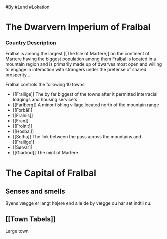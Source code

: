 #By #Land #Lokation 
# The Dwarvern Imperium of Fralbal
### Country Description
Fralbal is among the largest [[The Isle of Martere]] on the continent of Martere having the biggest population among them
Fralbal is located in a mountain region and is primarily made up of dwarves most open and willing to engage in interaction with strangers under the pretense of shared prosperity...

Fralbal controls the following 10 towns;
- [[Frallige]] The by far biggest of the towns after it permitted interracial lodgings and housing service's
- [[Farlberg]]
  A minor fishing village located north of the mountain range
- [[Forbål]]
- [[Fralnis]]
- [[Fran]]
- [[Frolnit]]
- [[Hosbal]]
- [[Setha]]
  The link between the pass across the mountains and [[Frallige]]
- [[Sølvar]]
- [[Glødrod]]
  The mint of Martere


# The Capital of Fralbal
## Senses and smells
Byens vægge er langt højere end alle de by vægge du har set indtil nu.
## [[Town Tabels]]
Large town